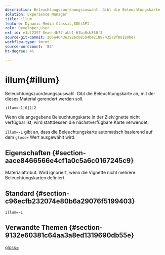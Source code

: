 ```yaml
---
description: Beleuchtungszuordnungsauswahl. Gibt die Beleuchtungskarte an, mit der dieses Material gerendert werden soll.
solution: Experience Manager
title: illum
feature: Dynamic Media Classic,SDK/API
role: Developer,User
exl-id: e1af2397-8eae-4b77-abb1-61ba8cb866f3
source-git-commit: 206e4643e3926cb85b4be2189743578f88180be7
workflow-type: tm+mt
source-wordcount: '83'
ht-degree: 4%

---
```


# illum{#illum}

Beleuchtungszuordnungsauswahl. Gibt die Beleuchtungskarte an, mit der dieses Material gerendert werden soll.

`illum=-1|0|1|2`

Wenn die angegebene Beleuchtungskarte in der Zielvignette nicht verfügbar ist, wird stattdessen die nächstverfügbare Karte verwendet.

`illum=-1` gibt an, dass die Beleuchtungskarte automatisch basierend auf dem  `gloss=` Wert ausgewählt wird.

## Eigenschaften {#section-aace8466566e4cf1a0c5a6c0167245c9}

Materialattribut. Wird ignoriert, wenn die Vignette nicht mehrere Beleuchtungskarten definiert.

## Standard {#section-c96ecfb232074e80b6a29076f5199403}

`illum=-1`

## Verwandte Themen {#section-9132e60381c64aa3a8ed1319690db55e}

[gloss=](../../../../../ir-api/http-protocol/image-rendering-api-ref/c-ir-http-protocol-ref/c-ir-http-protocol-command-reference/r-ir-http-gloss.md#reference-325aef2ee51e4e1584a06047427340ca)
